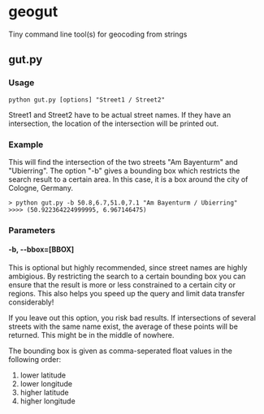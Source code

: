 geogut
======

Tiny command line tool(s) for geocoding from strings

## gut.py

### Usage

    python gut.py [options] "Street1 / Street2"

Street1 and Street2 have to be actual street names. If they have an intersection, the location of the intersection will be printed out.

### Example

This will find the intersection of the two streets "Am Bayenturm" and "Ubierring". The option "-b" gives a bounding box which restricts the search result to a certain area. In this case, it is a box around the city of Cologne, Germany.

    > python gut.py -b 50.8,6.7,51.0,7.1 "Am Bayenturm / Ubierring"
    >>>> (50.922364224999995, 6.967146475)

### Parameters

#### -b, --bbox=[BBOX]

This is optional but highly recommended, since street names are highly ambigious. By restricting the search to a certain bounding box you can ensure that the result is more or less constrained to a certain city or regions. This also helps you speed up the query and limit data transfer considerably!

If you leave out this option, you risk bad results. If intersections of several streets with the same name exist, the average of these points will be returned. This might be in the middle of nowhere.

The bounding box is given as comma-seperated float values in the following order:

1. lower latitude
2. lower longitude
3. higher latitude
4. higher longitude